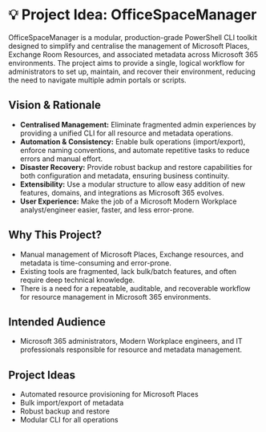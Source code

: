 # 💡 Project Idea: OfficeSpaceManager

OfficeSpaceManager is a modular, production-grade PowerShell CLI toolkit designed to simplify and centralise the management of Microsoft Places, Exchange Room Resources, and associated metadata across Microsoft 365 environments. The project aims to provide a single, logical workflow for administrators to set up, maintain, and recover their environment, reducing the need to navigate multiple admin portals or scripts.

## Vision & Rationale

- **Centralised Management:** Eliminate fragmented admin experiences by providing a unified CLI for all resource and metadata operations.
- **Automation & Consistency:** Enable bulk operations (import/export), enforce naming conventions, and automate repetitive tasks to reduce errors and manual effort.
- **Disaster Recovery:** Provide robust backup and restore capabilities for both configuration and metadata, ensuring business continuity.
- **Extensibility:** Use a modular structure to allow easy addition of new features, domains, and integrations as Microsoft 365 evolves.
- **User Experience:** Make the job of a Microsoft Modern Workplace analyst/engineer easier, faster, and less error-prone.

## Why This Project?

- Manual management of Microsoft Places, Exchange resources, and metadata is time-consuming and error-prone.
- Existing tools are fragmented, lack bulk/batch features, and often require deep technical knowledge.
- There is a need for a repeatable, auditable, and recoverable workflow for resource management in Microsoft 365 environments.

## Intended Audience

- Microsoft 365 administrators, Modern Workplace engineers, and IT professionals responsible for resource and metadata management.

## Project Ideas

- Automated resource provisioning for Microsoft Places
- Bulk import/export of metadata
- Robust backup and restore
- Modular CLI for all operations
